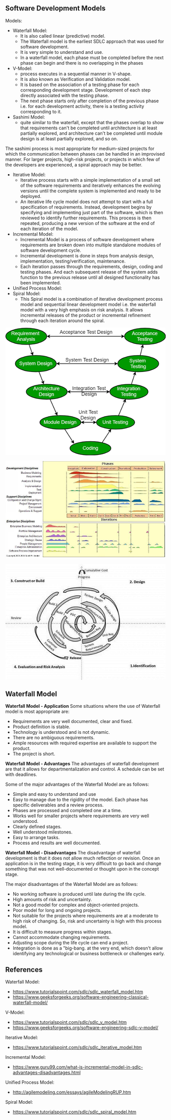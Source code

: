 ## Software Development Models

Models:
  * Waterfall Model: 
    * It is also called linear (predictive) model. 
    * The Waterfall model is the earliest SDLC approach that was used for software development.
    * It is very simple to understand and use. 
    * In a waterfall model, each phase must be completed before the next phase can begin and there is no overlapping in the phases
  * V-Model:
    * process executes in a sequential manner in V-shape.
    * It is also known as Verification and Validation model.
    * It is based on the association of a testing phase for each corresponding development stage. Development of each step directly associated with the testing phase. 
    * The next phase starts only after completion of the previous phase i.e. for each development activity, there is a testing activity corresponding to it.
  * Sashimi Model: 
    * quite similar to the waterfall, except that the phases overlap to show that requirements can't be completed until architecture is at least partially explored, and architecture can't be completed until module design is at least partially explored, and so on.

The sashimi process is most appropriate for medium-sized projects for which the communication between phases can be handled in an improvised manner. For larger projects, high-risk projects, or projects in which few of the developers are experienced, a spiral approach may be better.
  * Iterative Model:
    * Iterative process starts with a simple implementation of a small set of the software requirements and iteratively enhances the evolving versions until the complete system is implemented and ready to be deployed.
    * An iterative life cycle model does not attempt to start with a full specification of requirements. Instead, development begins by specifying and implementing just part of the software, which is then reviewed to identify further requirements. This process is then repeated, producing a new version of the software at the end of each iteration of the model.
  * Incremental Model: 
    * Incremental Model is a process of software development where requirements are broken down into multiple standalone modules of software development cycle.
    * Incremental development is done in steps from analysis design, implementation, testing/verification, maintenance. 
    * Each iteration passes through the requirements, design, coding and testing phases. And each subsequent release of the system adds function to the previous release until all designed functionality has been implemented.
  * Unified Process Model:
  * Spiral Model:
    * This Spiral model is a combination of iterative development process model and sequential linear development model i.e. the waterfall model with a very high emphasis on risk analysis. It allows incremental releases of the product or incremental refinement through each iteration around the spiral.

![](V-Model.png)

![](UPF.jpg)

![](Spiral.jpg)



## Waterfall Model 

**Waterfall Model - Application**
Some situations where the use of Waterfall model is most appropriate are:
  * Requirements are very well documented, clear and fixed.
  * Product definition is stable.
  * Technology is understood and is not dynamic.
  * There are no ambiguous requirements.
  * Ample resources with required expertise are available to support the product.
  * The project is short.

**Waterfall Model - Advantages**
The advantages of waterfall development are that it allows for departmentalization and control. A schedule can be set with deadlines.

Some of the major advantages of the Waterfall Model are as follows:
  * Simple and easy to understand and use
  * Easy to manage due to the rigidity of the model. Each phase has specific deliverables and a review process.
  * Phases are processed and completed one at a time.
  * Works well for smaller projects where requirements are very well understood.
  * Clearly defined stages.
  * Well understood milestones.
  * Easy to arrange tasks.
  * Process and results are well documented.

**Waterfall Model - Disadvantages**
The disadvantage of waterfall development is that it does not allow much reflection or revision. Once an application is in the testing stage, it is very difficult to go back and change something that was not well-documented or thought upon in the concept stage.

The major disadvantages of the Waterfall Model are as follows:
  * No working software is produced until late during the life cycle.
  * High amounts of risk and uncertainty.
  * Not a good model for complex and object-oriented projects.
  * Poor model for long and ongoing projects.
  * Not suitable for the projects where requirements are at a moderate to high risk of changing. So, risk and uncertainty is high with this process model.
  * It is difficult to measure progress within stages.
  * Cannot accommodate changing requirements.
  * Adjusting scope during the life cycle can end a project.
  * Integration is done as a "big-bang. at the very end, which doesn't allow identifying any technological or business bottleneck or challenges early.




## References

Waterfall Model:
  * https://www.tutorialspoint.com/sdlc/sdlc_waterfall_model.htm
  * https://www.geeksforgeeks.org/software-engineering-classical-waterfall-model/

V-Model:
  * https://www.tutorialspoint.com/sdlc/sdlc_v_model.htm
  * https://www.geeksforgeeks.org/software-engineering-sdlc-v-model/

Iterative Model:
  * https://www.tutorialspoint.com/sdlc/sdlc_iterative_model.htm

Incremental Model:
  * https://www.guru99.com/what-is-incremental-model-in-sdlc-advantages-disadvantages.html

Unified Process Model:
  * http://agilemodeling.com/essays/agileModelingRUP.htm

Spiral Model:
  * https://www.tutorialspoint.com/sdlc/sdlc_spiral_model.htm



